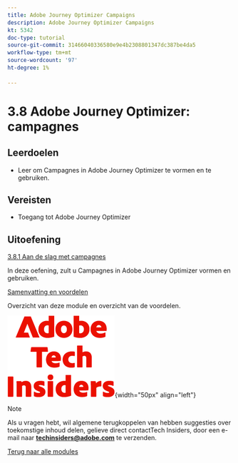 ```yaml
---
title: Adobe Journey Optimizer Campaigns
description: Adobe Journey Optimizer Campaigns
kt: 5342
doc-type: tutorial
source-git-commit: 31466040336580e9e4b2308801347dc387be4da5
workflow-type: tm+mt
source-wordcount: '97'
ht-degree: 1%

---
```


# 3.8 Adobe Journey Optimizer: campagnes

## Leerdoelen

- Leer om Campagnes in Adobe Journey Optimizer te vormen en te gebruiken.

## Vereisten

- Toegang tot Adobe Journey Optimizer

## Uitoefening

[3.8.1 Aan de slag met campagnes](./ex1.md)

In deze oefening, zult u Campagnes in Adobe Journey Optimizer vormen en gebruiken.

[Samenvatting en voordelen](./summary.md)

Overzicht van deze module en overzicht van de voordelen.

![ Indexen van de Tech ](./../../../../assets/images/techinsiders.png){width="50px" align="left"}

>[!NOTE]
>
>Als u vragen hebt, wil algemene terugkoppelen van hebben suggesties over toekomstige inhoud delen, gelieve direct contactTech Insiders, door een e-mail naar **techinsiders@adobe.com** te verzenden.

[Terug naar alle modules](./../../../../overview.md)
